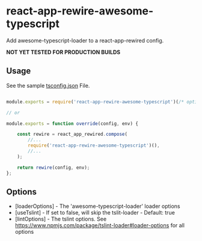 # react-app-rewire-awesome-typescript
Add awesome-typescript-loader to a react-app-rewired config.

**NOT YET TESTED FOR PRODUCTION BUILDS**

## Usage

See the sample [tsconfig.json](./tsconfig.sample.json) File.

```javascript

module.exports = require('react-app-rewire-awesome-typescript')(/* options */);

// or

module.exports = function override(config, env) {

	const rewire = react_app_rewired.compose(
		//...
		require('react-app-rewire-awesome-typescript')(),
		//...
	);

	return rewire(config, env);
};

```

## Options

 - [loaderOptions] - The 'awesome-typescript-loader' loader options
 - [useTslint] - If set to false, will skip the tslit-loader - Default: true
 - [lintOptions] - The tslint options. See https://www.npmjs.com/package/tslint-loader#loader-options for all options